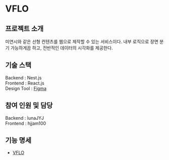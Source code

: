 # VFLO

## 프로젝트 소개

미연시와 같은 선형 컨텐츠를 웹으로 제작할 수 있는 서비스이다.
내부 로직으로 장면 분기 가능하게끔 하고,
전반적인 데이터의 시각화를 제공한다.

## 기술 스택

Backend : Nest.js  
Frontend : React.js  
Design Tool : [Figma](https://www.figma.com/file/0SLWoqcquIGwhqSNroSMA7/vflo?node-id=0%3A1)

## 참여 인원 및 담당

Backend : lunaJYJ  
Frontend : hjjam100

## 기능 명세

- [VFLO](./feature.md)

